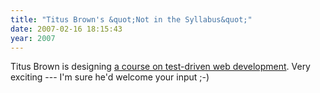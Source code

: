 ```yaml
---
title: "Titus Brown's &quot;Not in the Syllabus&quot;"
date: 2007-02-16 18:15:43
year: 2007
---
```

Titus Brown is designing <a href="http://ivory.idyll.org/blog/feb-07/web-dev-class.html">a course on test-driven web development</a>. Very exciting --- I'm sure he'd welcome your input ;-)
